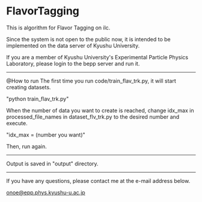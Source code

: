 # FlavorTagging
This is algorithm for Flavor Tagging on ilc.

Since the system is not open to the public now, it is intended to be implemented on the data server of Kyushu University.

If you are a member of Kyushu University's Experimental Particle Physics Laboratory, please login to the bepp server and run it.

------------------------------------

@How to run
The first time you run code/train_flav_trk.py, it will start creating datasets.

"python train_flav_trk.py"

When the number of data you want to create is reached, 
change idx_max in processed_file_names in dataset_flv_trk.py to the desired number and execute.

"idx_max = (number you want)"

Then, run again.

--------------------------------------

Output is saved in "output" directory.

--------------------------------------

If you have any questions, please contact me at the e-mail address below.

onoe@epp.phys.kyushu-u.ac.jp
